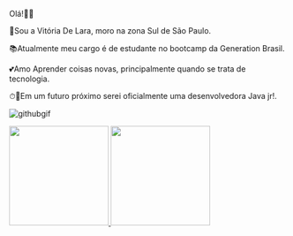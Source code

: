 Olá!🌈🌞

👩Sou a Vitória De Lara, moro na zona Sul de São Paulo.

📚Atualmente meu cargo é de estudante no bootcamp da Generation Brasil.

💕Amo Aprender coisas novas, principalmente quando se trata de tecnologia.

⏱🤞Em um futuro próximo serei oficialmente uma desenvolvedora Java jr!.



![githubgif](https://user-images.githubusercontent.com/64369536/128420470-1241ff64-0e59-433f-b336-d017bf12abbb.gif)






<div>
  <a href="https://github.com/vitoria2002campos">
  <img height="180em" src="https://github-readme-stats.vercel.app/api?username=vitoria2002campos&show_icons=true&theme=dracula&include_all_commits=true&count_private=true"/>
  <img height="180em" src="https://github-readme-stats.vercel.app/api/top-langs/?username=vitoria2002campos&layout=compact&langs_count=7&theme=dracula"/>
</div>

